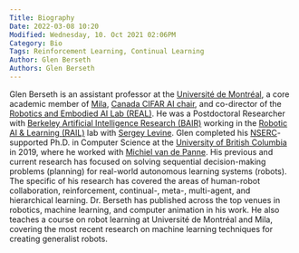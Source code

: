 ```yaml
---
Title: Biography
Date: 2022-03-08 10:20
Modified: Wednesday, 10. Oct 2021 02:06PM 
Category: Bio
Tags: Reinforcement Learning, Continual Learning 
Author: Glen Berseth
Authors: Glen Berseth
---
```


Glen Berseth is an assistant professor at the <a href="https://diro.umontreal.ca/accueil/">Université de Montréal</a>, a core academic member of <a href="https://mila.quebec/">Mila</a>, <a href="https://cifar.ca/ai/canada-cifar-ai-chairs/">Canada CIFAR AI chair</a>, and co-director of the <a href="https://montrealrobotics.ca/">Robotics and Embodied AI Lab (REAL)</a>.  He was a Postdoctoral Researcher with <a href="https://bair.berkeley.edu/">Berkeley Artificial Intelligence Research (BAIR)</a> working in the <a href="http://rail.eecs.berkeley.edu/">Robotic AI & Learning (RAIL)</a> lab with <a href="https://people.eecs.berkeley.edu/~svlevine/">Sergey Levine</a>. Glen completed his <a href="https://www.nserc-crsng.gc.ca/index_eng.asp">NSERC</a>-supported Ph.D. in Computer Science at the <a href="cs.ubc.ca/">University of British Columbia</a> in 2019, where he worked with <a href="https://www.cs.ubc.ca/~van/">Michiel van de Panne</a>. His previous and current research has focused on solving sequential decision-making problems (planning) for real-world autonomous learning systems (robots). The specific of his research has covered the areas of human-robot collaboration, reinforcement, continual-, meta-, multi-agent, and hierarchical learning. Dr. Berseth has published across the top venues in robotics, machine learning, and computer animation in his work. He also teaches a course on robot learning at Université de Montréal and Mila, covering the most recent research on machine learning techniques for creating generalist robots.
